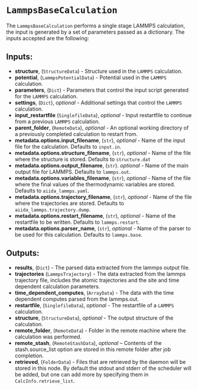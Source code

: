 # `LammpsBaseCalculation`

The `LammpsBaseCalculation` performs a single stage LAMMPS calculation, the input is generated by a set of parameters passed as a dictionary. The inputs accepted are the following:

## Inputs:

- **structure**, (`StructureData`) - Structure used in the ``LAMMPS`` calculation.
- **potential**, (`LammpsPotentialData`) - Potential used in the ``LAMMPS`` calculation.
- **parameters**, (`Dict`) - Parameters that control the input script generated for the ``LAMMPS`` calculation.
- **settings**, (`Dict`), *optional* - Additional settings that control the ``LAMMPS`` calculation.
- **input_restartfile** (`SinglefileData`), *optional* - Input restartfile to continue from a previous ``LAMMPS`` calculation.
- **parent_folder**, (`RemoteData`), *optional* - An optional working directory of a previously completed calculation to restart from.
- **metadata.options.input_filename**, (`str`), *optional* - Name of the input file for the calculation. Defaults to `input.in`.
- **metadata.options.structure_filename**, (`str`), *optional* - Name of the file where the structure is stored. Defaults to `structure.dat`
- **metadata.options.output_filename**, (`str`). *optional* - Name of the main output file for LAMMPS. Defaults to `lammps.out`.
- **metadata.options.variables_filename**, (`str`), *optional* - Name of the file where the final values of the thermodynamic variables are stored. Defaults to `aiida_lammps.yaml`.
- **metadata.options.trajectory_filename**, (`str`), *optional* - Name of the file where the trajectories are stored. Defaults to `aiida_lammps.trajectory.dump`.
- **metadata.options.restart_filename**, (`str`), *optional* - Name of the restartfile to be written. Defaults to `lammps.restart`.
- **metadata.options.parser_name**, (`str`), *optional* - Name of the parser to be used for this calculation. Defaults to `lammps.base`.

## Outputs:

- **results**, (`Dict`) - The parsed data extracted from the lammps output file.
- **trajectories** (`LammpsTrajectory`) - The data extracted from the lammps trajectory file, includes the atomic trajectories and the site and time dependent calculation parameters.
- **time_dependent_computes**, (`ArrayData`) - The data with the time dependent computes parsed from the lammps.out.
- **restartfile**, (`SinglefileData`), *optional* - The restartfile of a ``LAMMPS`` calculation.
- **structure**, (`StructureData`), *optional* - The output structure of the calculation.
- **remote_folder**, (`RemoteData`) - Folder in the remote machine where the calculation was performed.
- **remote_stash**, (`RemoteStashData`), *optional* – Contents of the stash.source_list option are stored in this remote folder after job completion.
- **retrieved**, (`FolderData`) - Files that are retrieved by the daemon will be stored in this node. By default the stdout and stderr of the scheduler will be added, but one can add more by specifying them in `CalcInfo.retrieve_list`.
